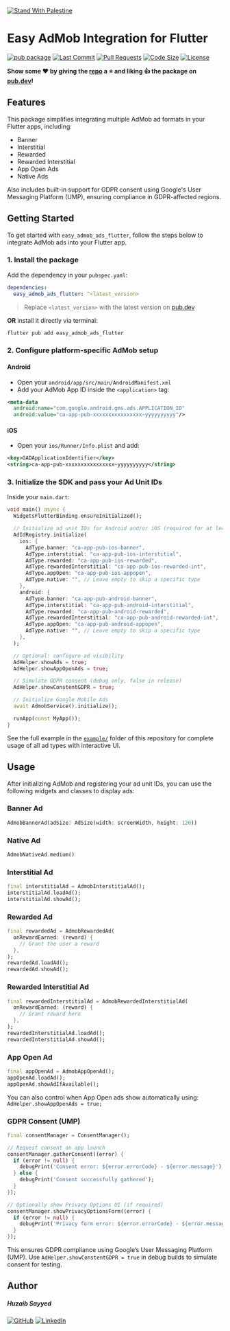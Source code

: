 [![Stand With Palestine](https://raw.githubusercontent.com/TheBSD/StandWithPalestine/main/banner-no-action.svg)](https://thebsd.github.io/StandWithPalestine)

# Easy AdMob Integration for Flutter

[![pub package](https://img.shields.io/pub/v/easy_admob_ads_flutter.svg?logo=dart\&logoColor=00b9fc)](https://pub.dev/packages/easy_admob_ads_flutter)
[![Last Commit](https://img.shields.io/github/last-commit/huzaibsayyed/easy_admob_ads_flutter?logo=git\&logoColor=white)](https://github.com/huzaibsayyed/easy_admob_ads_flutter/commits/main)
[![Pull Requests](https://img.shields.io/github/issues-pr/huzaibsayyed/easy_admob_ads_flutter?logo=github\&logoColor=white)](https://github.com/huzaibsayyed/easy_admob_ads_flutter/pulls)
[![Code Size](https://img.shields.io/github/languages/code-size/huzaibsayyed/easy_admob_ads_flutter?logo=github\&logoColor=white)](https://github.com/huzaibsayyed/easy_admob_ads_flutter)
[![License](https://img.shields.io/github/license/huzaibsayyed/easy_admob_ads_flutter?logo=open-source-initiative\&logoColor=green)](https://github.com/huzaibsayyed/easy_admob_ads_flutter/blob/main/LICENSE)

**Show some ❤️ by giving the [repo](https://github.com/huzaibsayyed/easy_admob_ads_flutter) a ⭐ and liking 👍 the package on [pub.dev](https://pub.dev/packages/easy_admob_ads_flutter)!**

## Features

This package simplifies integrating multiple AdMob ad formats in your Flutter apps, including:

* Banner
* Interstitial
* Rewarded
* Rewarded Interstitial
* App Open Ads
* Native Ads

Also includes built-in support for GDPR consent using Google's User Messaging Platform (UMP), ensuring compliance in GDPR-affected regions.

## Getting Started

To get started with `easy_admob_ads_flutter`, follow the steps below to integrate AdMob ads into your Flutter app.


### 1. Install the package

Add the dependency in your `pubspec.yaml`:

```yaml
dependencies:
  easy_admob_ads_flutter: ^<latest_version>
```

> Replace `<latest_version>` with the latest version on [pub.dev](https://pub.dev/packages/easy_admob_ads_flutter)

**OR** install it directly via terminal:

```bash
flutter pub add easy_admob_ads_flutter
```

### 2. Configure platform-specific AdMob setup

#### Android

* Open your `android/app/src/main/AndroidManifest.xml`
* Add your AdMob App ID inside the `<application>` tag:

```xml
<meta-data
  android:name="com.google.android.gms.ads.APPLICATION_ID"
  android:value="ca-app-pub-xxxxxxxxxxxxxxxx~yyyyyyyyyy"/>
```

#### iOS

* Open your `ios/Runner/Info.plist` and add:

```xml
<key>GADApplicationIdentifier</key>
<string>ca-app-pub-xxxxxxxxxxxxxxxx~yyyyyyyyyy</string>
```

### 3. Initialize the SDK and pass your Ad Unit IDs

Inside your `main.dart`:

```dart
void main() async {
  WidgetsFlutterBinding.ensureInitialized();

  // Initialize ad unit IDs for Android and/or iOS (required for at least one)
  AdIdRegistry.initialize(
    ios: {
      AdType.banner: "ca-app-pub-ios-banner",
      AdType.interstitial: "ca-app-pub-ios-interstitial",
      AdType.rewarded: "ca-app-pub-ios-rewarded",
      AdType.rewardedInterstitial: "ca-app-pub-ios-rewarded-int",
      AdType.appOpen: "ca-app-pub-ios-appopen",
      AdType.native: "", // Leave empty to skip a specific type
    },
    android: {
      AdType.banner: "ca-app-pub-android-banner",
      AdType.interstitial: "ca-app-pub-android-interstitial",
      AdType.rewarded: "ca-app-pub-android-rewarded",
      AdType.rewardedInterstitial: "ca-app-pub-android-rewarded-int",
      AdType.appOpen: "ca-app-pub-android-appopen",
      AdType.native: "", // Leave empty to skip a specific type
    },
  );

  // Optional: configure ad visibility
  AdHelper.showAds = true;
  AdHelper.showAppOpenAds = true;

  // Simulate GDPR consent (debug only, false in release)
  AdHelper.showConstentGDPR = true;

  // Initialize Google Mobile Ads
  await AdmobService().initialize();

  runApp(const MyApp());
}
```

See the full example in the [`example/`](https://github.com/huzaibsayyed/easy_admob_ads_flutter/blob/main/example/lib/main.dart) folder of this repository for complete usage of all ad types with interactive UI.

## Usage

After initializing AdMob and registering your ad unit IDs, you can use the following widgets and classes to display ads:

### Banner Ad

```dart
AdmobBannerAd(adSize: AdSize(width: screenWidth, height: 120))
```

### Native Ad

```dart
AdmobNativeAd.medium()
```

### Interstitial Ad

```dart
final interstitialAd = AdmobInterstitialAd();
interstitialAd.loadAd();
interstitialAd.showAd();
```

### Rewarded Ad

```dart
final rewardedAd = AdmobRewardedAd(
  onRewardEarned: (reward) {
    // Grant the user a reward
  },
);
rewardedAd.loadAd();
rewardedAd.showAd();
```

### Rewarded Interstitial Ad

```dart
final rewardedInterstitialAd = AdmobRewardedInterstitialAd(
  onRewardEarned: (reward) {
    // Grant reward here
  },
);
rewardedInterstitialAd.loadAd();
rewardedInterstitialAd.showAd();
```

### App Open Ad

```dart
final appOpenAd = AdmobAppOpenAd();
appOpenAd.loadAd();
appOpenAd.showAdIfAvailable();
```

You can also control when App Open ads show automatically using: `AdHelper.showAppOpenAds = true;`

### GDPR Consent (UMP)

```dart
final consentManager = ConsentManager();

// Request consent on app launch
consentManager.gatherConsent((error) {
  if (error != null) {
    debugPrint('Consent error: ${error.errorCode} - ${error.message}');
  } else {
    debugPrint('Consent successfully gathered');
  }
});

// Optionally show Privacy Options UI (if required)
consentManager.showPrivacyOptionsForm((error) {
  if (error != null) {
    debugPrint('Privacy form error: ${error.errorCode} - ${error.message}');
  }
});
```

This ensures GDPR compliance using Google’s User Messaging Platform (UMP). Use `AdHelper.showConstentGDPR = true` in debug builds to simulate consent for testing.

## Author

##### Huzaib Sayyed

[![GitHub](https://img.shields.io/badge/GitHub-%23121011.svg?logo=github&logoColor=white)](https://github.com/huzaibsayyed) [![LinkedIn](https://custom-icon-badges.demolab.com/badge/LinkedIn-0A66C2?logo=linkedin-white&logoColor=fff)](https://www.linkedin.com/in/huzaif7)
